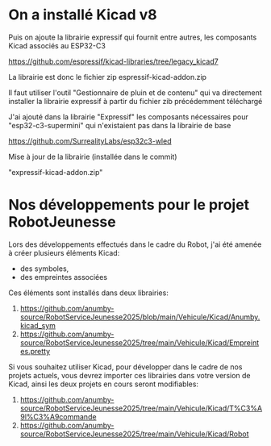 # On a installé Kicad v8

Puis on ajoute la librairie expressif qui fournit entre autres, les composants Kicad associés au ESP32-C3

https://github.com/espressif/kicad-libraries/tree/legacy_kicad7

La librairie est donc le fichier zip  espressif-kicad-addon.zip

Il faut utiliser l'outil "Gestionnaire de pluin et de contenu" qui va directement installer la librairie expressif à partir du fichier zib précédemment téléchargé

J'ai ajouté dans la librairie "Expressif" les composants nécessaires pour "esp32-c3-supermini" qui n'existaient pas dans la librairie de base

https://github.com/SurrealityLabs/esp32c3-wled

Mise à jour de la librairie (installée dans le commit)

"expressif-kicad-addon.zip"

# Nos développements pour le projet RobotJeunesse

Lors des développements effectués dans le cadre du Robot, j'ai été amenée à créer plusieurs éléments Kicad:
- des symboles,
- des empreintes associées

Ces éléments sont installés dans deux librairies:

1) https://github.com/anumby-source/RobotServiceJeunesse2025/blob/main/Vehicule/Kicad/Anumby.kicad_sym
2) https://github.com/anumby-source/RobotServiceJeunesse2025/tree/main/Vehicule/Kicad/Empreintes.pretty

Si vous souhaitez utiliser Kicad, pour développer dans le cadre de nos projets actuels, vous devrez importer ces librairies dans votre version de Kicad, ainsi les deux projets en cours seront modifiables:

1) https://github.com/anumby-source/RobotServiceJeunesse2025/tree/main/Vehicule/Kicad/T%C3%A9l%C3%A9commande
2) https://github.com/anumby-source/RobotServiceJeunesse2025/tree/main/Vehicule/Kicad/Robot

